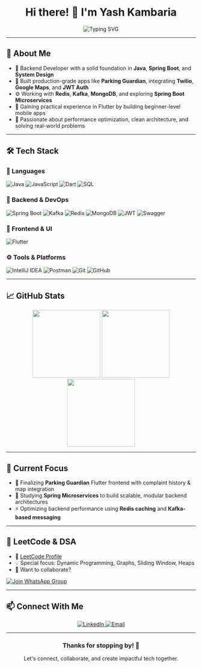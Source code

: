 <h1 align="center">Hi there! 👋 I'm Yash Kambaria</h1>

<div align="center">
  <img src="https://readme-typing-svg.herokuapp.com?font=Fira+Code&pause=1000&color=00C9A7&center=true&vCenter=true&width=500&lines=Backend+Engineer+%7C+Spring+Boot+Developer;Building+Scalable+Real-World+Apps" alt="Typing SVG" />
</div>

---

## 🚀 About Me

- 🔧 Backend Developer with a solid foundation in **Java**, **Spring Boot**, and **System Design**
- 🚀 Built production-grade apps like **Parking Guardian**, integrating **Twilio**, **Google Maps**, and **JWT Auth**
- ⚙️ Working with **Redis**, **Kafka**, **MongoDB**, and exploring **Spring Boot Microservices**
- 📱 Gaining practical experience in Flutter by building beginner-level mobile apps
- 🎯 Passionate about performance optimization, clean architecture, and solving real-world problems

---

## 🛠️ Tech Stack

### 🚩 Languages
![Java](https://img.shields.io/badge/Java-ED8B00?style=for-the-badge&logo=openjdk&logoColor=white)
![JavaScript](https://img.shields.io/badge/JavaScript-F7DF1E?style=for-the-badge&logo=javascript&logoColor=black)
![Dart](https://img.shields.io/badge/Dart-0175C2?style=for-the-badge&logo=dart&logoColor=white)
![SQL](https://img.shields.io/badge/SQL-4479A1?style=for-the-badge&logo=mysql&logoColor=white)

### 🔧 Backend & DevOps
![Spring Boot](https://img.shields.io/badge/Spring_Boot-6DB33F?style=for-the-badge&logo=spring-boot&logoColor=white)
![Kafka](https://img.shields.io/badge/Kafka-231F20?style=for-the-badge&logo=apachekafka&logoColor=white)
![Redis](https://img.shields.io/badge/Redis-DC382D?style=for-the-badge&logo=redis&logoColor=white)
![MongoDB](https://img.shields.io/badge/MongoDB-4EA94B?style=for-the-badge&logo=mongodb&logoColor=white)
![JWT](https://img.shields.io/badge/JWT-000000?style=for-the-badge&logo=JSON%20web%20tokens&logoColor=white)
![Swagger](https://img.shields.io/badge/Swagger-85EA2D?style=for-the-badge&logo=swagger&logoColor=black)

### 🎨 Frontend & UI
![Flutter](https://img.shields.io/badge/Flutter-02569B?style=for-the-badge&logo=flutter&logoColor=white)

### ⚙️ Tools & Platforms
![IntelliJ IDEA](https://img.shields.io/badge/IntelliJ_IDEA-000000?style=for-the-badge&logo=intellij-idea&logoColor=white)
![Postman](https://img.shields.io/badge/Postman-FF6C37?style=for-the-badge&logo=postman&logoColor=white)
![Git](https://img.shields.io/badge/Git-F05032?style=for-the-badge&logo=git&logoColor=white)
![GitHub](https://img.shields.io/badge/GitHub-181717?style=for-the-badge&logo=github&logoColor=white)

---

## 📈 GitHub Stats

<div align="center">
  <img src="https://github-readme-stats.vercel.app/api?username=YashKambaria&show_icons=true&theme=tokyonight&hide_border=true&count_private=true" height="180" />
  <img src="https://github-readme-stats.vercel.app/api/top-langs/?username=YashKambaria&layout=compact&theme=tokyonight&hide_border=true" height="180" />
  <img src="https://streak-stats.demolab.com?user=YashKambaria&theme=tokyonight&hide_border=true" height="180" />
</div>

---


## 🎯 Current Focus

- 🚨 Finalizing **Parking Guardian** Flutter frontend with complaint history & map integration  
- 🧠 Studying **Spring Microservices** to build scalable, modular backend architectures  
- ⚡ Optimizing backend performance using **Redis caching** and **Kafka-based messaging**

---

## 🧠 LeetCode & DSA

- 📌 [LeetCode Profile](https://leetcode.com/u/yashkambaria245/)  
- 💡 Special focus: Dynamic Programming, Graphs, Sliding Window, Heaps  
- 💬 Want to collaborate?  

<a href="https://chat.whatsapp.com/Bq2L17JF1cdDsYv1LYCXMH" target="_blank">
  <img alt="Join WhatsApp Group" src="https://img.shields.io/badge/Join%20DSA%20Group-25D366?style=for-the-badge&logo=whatsapp&logoColor=white"/>
</a>

---

## 📫 Connect With Me

<p align="center">
  <a href="https://www.linkedin.com/in/yash-kambaria" target="_blank">
    <img alt="LinkedIn" src="https://img.shields.io/badge/LinkedIn-0077B5?style=for-the-badge&logo=linkedin&logoColor=white"/>
  </a>
  <a href="mailto:yashkambaria245@gmail.com" target="_blank">
    <img alt="Email" src="https://img.shields.io/badge/Email-D14836?style=for-the-badge&logo=gmail&logoColor=white"/>
  </a>
</p>

---

<div align="center">
  <h3>Thanks for stopping by! 🙌</h3>
  <p>Let's connect, collaborate, and create impactful tech together.</p>
</div>

